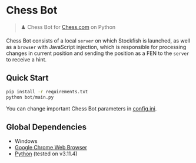 # Chess Bot

>♟️ Chess Bot for [Chess.com](https://www.chess.com) on Python

Chess Bot consists of a local `server` on which Stockfish is launched,
as well as a `browser` with JavaScript injection, which is responsible
for processing changes in current position and sending the position
as a FEN to the `server` to receive a hint.

## Quick Start

```bash
pip install -r requirements.txt
python bot/main.py
```

You can change important Chess Bot parameters in
[config.ini](bot/config.ini).

## Global Dependencies

- Windows
- [Google Chrome Web Browser](https://www.google.com/chrome)
- [Python](https://www.python.org/downloads) (tested on v3.11.4)

